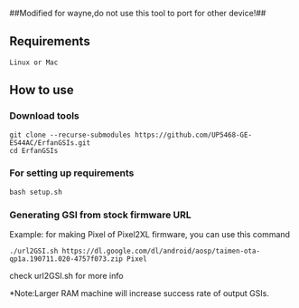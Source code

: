 ##Modified for wayne,do not use this tool to port for other device!##

## Requirements
    Linux or Mac

## How to use

### Download tools
```
git clone --recurse-submodules https://github.com/UP5468-GE-ES44AC/ErfanGSIs.git
cd ErfanGSIs
```

### For setting up requirements
    bash setup.sh

### Generating GSI from stock firmware URL
Example: for making Pixel of Pixel2XL firmware, you can use this command
```
./url2GSI.sh https://dl.google.com/dl/android/aosp/taimen-ota-qp1a.190711.020-4757f073.zip Pixel
```
check url2GSI.sh for more info

*Note:Larger RAM machine will increase success rate of output GSIs.
